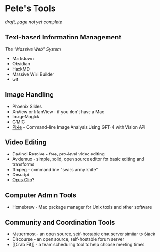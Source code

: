 # Pete's Tools

_draft, page not yet complete_

## Text-based Information Management

_The "Massive Web" System_

- Markdown
- Obsidian
- HackMD
- Massive Wiki Builder
- Git

## Image Handling

- Phoenix Slides
- XnView or IrfanView - if you don't have a Mac
- ImageMagick
- G'MIC
- [Pixie](https://github.com/peterkaminski/pixie) - Command-line Image Analysis Using GPT-4 with Vision API

## Video Editing

- DaVinci Resolve - free, pro-level video editing
- Avidemux - simple, solid, open source editor for basic editing and transforms
- ffmpeg - command line "swiss army knife"
- Descript
- [Opus Clip](https://opus.pro/)?

## Computer Admin Tools

- Homebrew - Mac package manager for Unix tools and other software

## Community and Coordination Tools

- Mattermost - an open source, self-hostable chat server similar to Slack
- Discourse - an open source, self-hostable forum server
- [[Crab Fit]] - a team scheduling tool to help choose meeting times